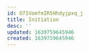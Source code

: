 ```yaml
---
id: O71VomfmIR5Hhdyjpxq_j
title: Initiation
desc: ''
updated: 1639759645946
created: 1639759645946
---
```


